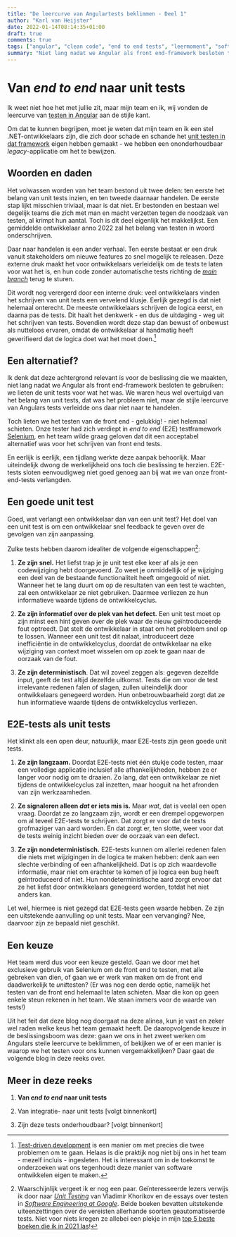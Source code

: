 ```yaml
---
title: "De leercurve van Angulartests beklimmen - Deel 1"
author: "Karl van Heijster"
date: 2022-01-14T08:14:35+01:00
draft: true
comments: true
tags: ["angular", "clean code", "end to end tests", "leermoment", "software ontwikkelen", "technische schuld", "testen", "unit tests", "web development"]
summary: "Niet lang nadat we Angular als front end-framework besloten te gebruiken, maakten we de keuze de unit tests te laten voor wat het was. We waren heus wel overtuigd van het belang ervan, dat was het probleem niet, maar de stijle leercurve van Angulars tests verleidde ons daar niet naar te handelen. Toch lieten we het testen van de front end niet helemaal schieten. Onze tester had zich verdiept in *end to end* testframework Selenium, en het team wilde graag geloven dat dit een acceptabel alternatief was voor het schrijven van front end tests. En eerlijk is eerlijk, een tijdlang werkte deze aanpak behoorlijk. Maar uiteindelijk dwong de werkelijkheid ons toch die beslissing te herzien."
---
```


# Van *end to end* naar unit tests


Ik weet niet hoe het met jullie zit, maar mijn team en ik, wij vonden de leercurve van [testen in Angular](https://angular.io/guide/testing) aan de stijle kant. 


Om dat te kunnen begrijpen, moet je weten dat mijn team en ik een stel .NET-ontwikkelaars zijn, die zich door schade en schande het [unit testen in dat framework](https://docs.microsoft.com/en-us/dotnet/core/testing/) eigen hebben gemaakt - we hebben een ononderhoudbaar *legacy*-applicatie om het te bewijzen.


## Woorden en daden


Het volwassen worden van het team bestond uit twee delen: ten eerste het belang van unit tests inzien, en ten tweede daarnaar handelen. De eerste stap lijkt misschien triviaal, maar is dat niet. Er bestonden en bestaan wel degelijk teams die zich met man en macht verzetten tegen de noodzaak van testen, al krimpt hun aantal. Toch is dit deel eigenlijk het makkelijkst. Een gemiddelde ontwikkelaar anno 2022 zal het belang van testen in woord onderschrijven.


Daar naar handelen is een ander verhaal. Ten eerste bestaat er een druk vanuit stakeholders om nieuwe features zo snel mogelijk te releasen. Deze externe druk maakt het voor ontwikkelaars verleidelijk om de tests te laten voor wat het is, en hun code zonder automatische tests richting de [*main branch*](https://git-scm.com/book/en/v2/Git-Branching-Branches-in-a-Nutshell) terug te sturen. 


Dit wordt nog verergerd door een interne druk: veel ontwikkelaars vinden het schrijven van unit tests een vervelend klusje. Eerlijk gezegd is dat niet helemaal onterecht. De meeste ontwikkelaars schrijven de logica eerst, en daarna pas de tests. Dit haalt het denkwerk - en dus de uitdaging - weg uit het schrijven van tests. Bovendien wordt deze stap dan bewust of onbewust als nutteloos ervaren, omdat de ontwikkelaar al handmatig heeft geverifieerd dat de logica doet wat het moet doen.[^1]


## Een alternatief?


Ik denk dat deze achtergrond relevant is voor de beslissing die we maakten, niet lang nadat we Angular als front end-framework besloten te gebruiken: we lieten de unit tests voor wat het was. We waren heus wel overtuigd van het belang van unit tests, dat was het probleem niet, maar de stijle leercurve van Angulars tests verleidde ons daar niet naar te handelen.


Toch lieten we het testen van de front end - gelukkig! - niet helemaal schieten. Onze tester had zich verdiept in *end to end* (E2E) testframework [Selenium](https://www.selenium.dev/), en het team wilde graag geloven dat dit een acceptabel alternatief was voor het schrijven van front end tests.


En eerlijk is eerlijk, een tijdlang werkte deze aanpak behoorlijk. Maar uiteindelijk dwong de werkelijkheid ons toch die beslissing te herzien. E2E-tests sloten eenvoudigweg niet goed genoeg aan bij wat we van onze front-end-tests verlangden.


## Een goede unit test


Goed, wat verlangt een ontwikkelaar dan van een unit test? Het doel van een unit test is om een ontwikkelaar snel feedback te geven over de gevolgen van zijn aanpassing. 


Zulke tests hebben daarom idealiter de volgende eigenschappen[^2]: 


1. **Ze zijn snel.** Het liefst trap je je unit test elke keer af als je een codewijziging hebt doorgevoerd. Zo weet je onmiddellijk of je wijziging een deel van de bestaande functionaliteit heeft omgegooid of niet. Wanneer het te lang duurt om op de resultaten van een test te wachten, zal een ontwikkelaar ze niet gebruiken. Daarmee verliezen ze hun informatieve waarde tijdens de ontwikkelcyclus.

2. **Ze zijn informatief over de plek van het defect.** Een unit test moet op zijn minst een hint geven over de plek waar de nieuw geïntroduceerde fout optreedt. Dat stelt de ontwikkelaar in staat om het probleem snel op te lossen. Wanneer een unit test dit nalaat, introduceert deze inefficiëntie in de ontwikkelcyclus, doordat de ontwikkelaar na elke wijziging van context moet wisselen om op zoek te gaan naar de oorzaak van de fout. 

3. **Ze zijn deterministisch**. Dat wil zoveel zeggen als: gegeven dezelfde input, geeft de test altijd dezelfde uitkomst. Tests die om voor de test irrelevante redenen falen of slagen, zullen uiteindelijk door ontwikkelaars genegeerd worden. Hun onbetrouwbaarheid zorgt dat ze hun informatieve waarde tijdens de ontwikkelcyclus verliezen. 


## E2E-tests als unit tests


Het klinkt als een open deur, natuurlijk, maar E2E-tests zijn geen goede unit tests.


1. **Ze zijn langzaam.** Doordat E2E-tests niet één stukje code testen, maar een volledige applicatie inclusief alle afhankelijkheden, hebben ze er langer voor nodig om te draaien. Zo lang, dat een ontwikkelaar ze niet tijdens de ontwikkelcyclus zal inzetten, maar hooguit na het afronden van zijn werkzaamheden.

2. **Ze signaleren alleen *dat* er iets mis is.** Maar *wat*, dat is veelal een open vraag. Doordat ze zo langzaam zijn, wordt er een drempel opgeworpen om al teveel E2E-tests te schrijven. Dat zorgt er voor dat de tests grofmaziger van aard worden. En dat zorgt er, ten slotte, weer voor dat de tests weinig inzicht bieden over de oorzaak van een defect.

3. **Ze zijn nondeterministisch.** E2E-tests kunnen om allerlei redenen falen die niets met wijzigingen in de logica te maken hebben: denk aan een slechte verbinding of een afhankelijkheid. Dat is op zich waardevolle informatie, maar niet om erachter te komen of je logica een bug heeft geïntroduceerd of niet. Hun nondeterministische aard zorgt ervoor dat ze het liefst door ontwikkelaars genegeerd worden, totdat het niet anders kan.


Let wel, hiermee is niet gezegd dat E2E-tests geen waarde hebben. Ze zijn een uitstekende aanvulling op unit tests. Maar een vervanging? Nee, daarvoor zijn ze bepaald niet geschikt.


## Een keuze


Het team werd dus voor een keuze gesteld. Gaan we door met het exclusieve gebruik van Selenium om de front end te testen, met alle gebreken van dien, of gaan we er werk van maken om de front end daadwerkelijk te *unit*testen? (Er was nog een derde optie, namelijk het testen van de front end helemaal te laten schieten. Maar die kon op geen enkele steun rekenen in het team. We staan immers voor de waarde van tests!)


Uit het feit dat deze blog nog doorgaat na deze alinea, kun je vast en zeker wel raden welke keus het team gemaakt heeft. De daaropvolgende keuze in de beslissingsboom was deze: gaan we ons in het zweet werken om Angulars steile leercurve te beklimmen, of bekijken we of er een manier is waarop we het testen voor ons kunnen vergemakkelijken? Daar gaat de volgende blog in deze reeks over.


## Meer in deze reeks

1. **Van *end to end* naar unit tests**

2. Van integratie- naar unit tests [volgt binnenkort]

3. Zijn deze tests onderhoudbaar? [volgt binnenkort]


[^1]: [Test-driven development](https://nl.wikipedia.org/wiki/Test-driven_development) is een manier om met precies die twee problemen om te gaan. Helaas is die praktijk nog niet bij ons in het team - mezelf incluis - ingesleten. Het is interessant om in de toekomst te onderzoeken wat ons tegenhoudt deze manier van software ontwikkelen eigen te maken.


[^2]: Waarschijnlijk vergeet ik er nog een paar. Geïnteresseerde lezers verwijs ik door naar [*Unit Testing*](https://www.manning.com/books/unit-testing) van Vladimir Khorikov en de essays over testen in [*Software Engineering at Google*](https://www.oreilly.com/library/view/software-engineering-at/9781492082781/). Beide boeken bevatten uitstekende uiteenzettingen over de vereisten allerhande soorten geautomatiseerde tests. Niet voor niets kregen ze allebei een plekje in mijn [top 5 beste boeken die ik in 2021 las](/blog/21/12/de-beste-boeken-over-software-ontwikkeling-die-ik-in-2021-las/)!
